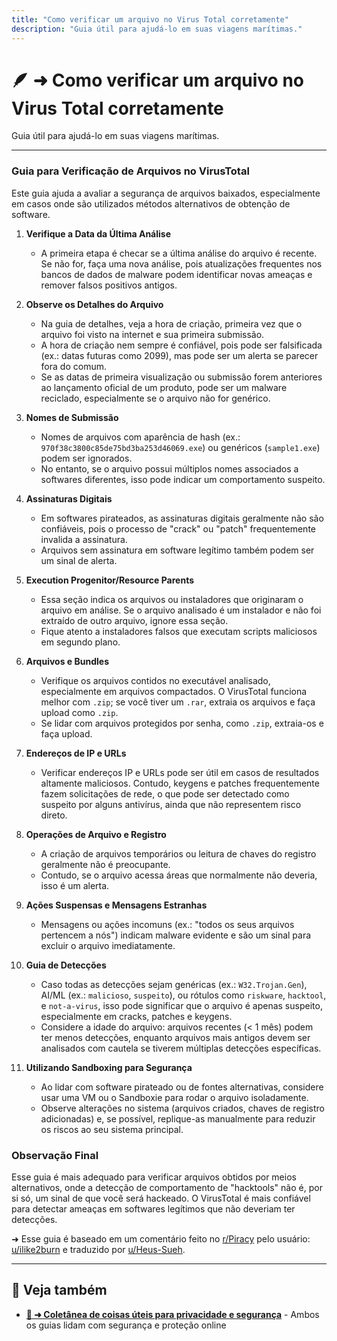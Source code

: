 ```yaml
---
title: "Como verificar um arquivo no Virus Total corretamente"
description: "Guia útil para ajudá-lo em suas viagens marítimas."
---
```


# 🪶 ➜ Como verificar um arquivo no Virus Total corretamente

Guia útil para ajudá-lo em suas viagens marítimas.

---

### Guia para Verificação de Arquivos no VirusTotal

Este guia ajuda a avaliar a segurança de arquivos baixados, especialmente em casos onde são utilizados métodos alternativos de obtenção de software.

1. **Verifique a Data da Última Análise**

   - A primeira etapa é checar se a última análise do arquivo é recente. Se não for, faça uma nova análise, pois atualizações frequentes nos bancos de dados de malware podem identificar novas ameaças e remover falsos positivos antigos.

2. **Observe os Detalhes do Arquivo**

   - Na guia de detalhes, veja a hora de criação, primeira vez que o arquivo foi visto na internet e sua primeira submissão.
   - A hora de criação nem sempre é confiável, pois pode ser falsificada (ex.: datas futuras como 2099), mas pode ser um alerta se parecer fora do comum.
   - Se as datas de primeira visualização ou submissão forem anteriores ao lançamento oficial de um produto, pode ser um malware reciclado, especialmente se o arquivo não for genérico.

3. **Nomes de Submissão**

   - Nomes de arquivos com aparência de hash (ex.: `970f38c3800c85de75bd3ba253d46069.exe`) ou genéricos (`sample1.exe`) podem ser ignorados.
   - No entanto, se o arquivo possui múltiplos nomes associados a softwares diferentes, isso pode indicar um comportamento suspeito.

4. **Assinaturas Digitais**

   - Em softwares pirateados, as assinaturas digitais geralmente não são confiáveis, pois o processo de "crack" ou "patch" frequentemente invalida a assinatura.
   - Arquivos sem assinatura em software legítimo também podem ser um sinal de alerta.

5. **Execution Progenitor/Resource Parents**

   - Essa seção indica os arquivos ou instaladores que originaram o arquivo em análise. Se o arquivo analisado é um instalador e não foi extraído de outro arquivo, ignore essa seção.
   - Fique atento a instaladores falsos que executam scripts maliciosos em segundo plano.

6. **Arquivos e Bundles**

   - Verifique os arquivos contidos no executável analisado, especialmente em arquivos compactados. O VirusTotal funciona melhor com `.zip`; se você tiver um `.rar`, extraia os arquivos e faça upload como `.zip`.
   - Se lidar com arquivos protegidos por senha, como `.zip`, extraia-os e faça upload.

7. **Endereços de IP e URLs**

   - Verificar endereços IP e URLs pode ser útil em casos de resultados altamente maliciosos. Contudo, keygens e patches frequentemente fazem solicitações de rede, o que pode ser detectado como suspeito por alguns antivírus, ainda que não representem risco direto.

8. **Operações de Arquivo e Registro**

   - A criação de arquivos temporários ou leitura de chaves do registro geralmente não é preocupante.
   - Contudo, se o arquivo acessa áreas que normalmente não deveria, isso é um alerta.

9. **Ações Suspensas e Mensagens Estranhas**

   - Mensagens ou ações incomuns (ex.: "todos os seus arquivos pertencem a nós") indicam malware evidente e são um sinal para excluir o arquivo imediatamente.

10. **Guia de Detecções**

    - Caso todas as detecções sejam genéricas (ex.: `W32.Trojan.Gen`), AI/ML (ex.: `malicioso`, `suspeito`), ou rótulos como `riskware`, `hacktool`, e `not-a-virus`, isso pode significar que o arquivo é apenas suspeito, especialmente em cracks, patches e keygens.
    - Considere a idade do arquivo: arquivos recentes (< 1 mês) podem ter menos detecções, enquanto arquivos mais antigos devem ser analisados com cautela se tiverem múltiplas detecções específicas.

11. **Utilizando Sandboxing para Segurança**

    - Ao lidar com software pirateado ou de fontes alternativas, considere usar uma VM ou o Sandboxie para rodar o arquivo isoladamente.
    - Observe alterações no sistema (arquivos criados, chaves de registro adicionadas) e, se possível, replique-as manualmente para reduzir os riscos ao seu sistema principal.

### Observação Final

Esse guia é mais adequado para verificar arquivos obtidos por meios alternativos, onde a detecção de comportamento de "hacktools" não é, por si só, um sinal de que você será hackeado. O VirusTotal é mais confiável para detectar ameaças em softwares legítimos que não deveriam ter detecções.

➜ Esse guia é baseado em um comentário feito no [r/Piracy](https://reddit.com/r/Piracy) pelo usuário: [u/ilike2burn](https://reddit.com/u/ilike2burn) e traduzido por [u/Heus-Sueh](https://tesseract.lemmy.eco.br/u/Heus_Sueh@lemmy.dbzer0.com).

---

## 🔗 Veja também

- **[📑 ➜ Coletânea de coisas úteis para privacidade e segurança](/vault/util/coletanea-uteis-privacidade-seguranca)** - Ambos os guias lidam com segurança e proteção online
